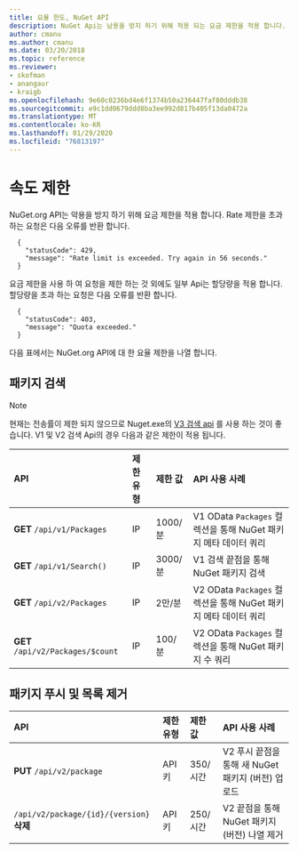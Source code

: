 ```yaml
---
title: 요율 한도, NuGet API
description: NuGet Api는 남용을 방지 하기 위해 적용 되는 요금 제한을 적용 합니다.
author: cmanu
ms.author: cmanu
ms.date: 03/20/2018
ms.topic: reference
ms.reviewer:
- skofman
- anangaur
- kraigb
ms.openlocfilehash: 9e60c0236bd4e6f1374b50a236447faf80dddb38
ms.sourcegitcommit: e9c1dd0679ddd8ba3ee992d817b405f13da0472a
ms.translationtype: MT
ms.contentlocale: ko-KR
ms.lasthandoff: 01/29/2020
ms.locfileid: "76813197"
---
```

# <a name="rate-limits"></a>속도 제한

NuGet.org API는 악용을 방지 하기 위해 요금 제한을 적용 합니다. Rate 제한을 초과 하는 요청은 다음 오류를 반환 합니다. 

  ~~~
    {
      "statusCode": 429,
      "message": "Rate limit is exceeded. Try again in 56 seconds."
    }
  ~~~

요금 제한을 사용 하 여 요청을 제한 하는 것 외에도 일부 Api는 할당량을 적용 합니다. 할당량을 초과 하는 요청은 다음 오류를 반환 합니다.

  ~~~
    {
      "statusCode": 403,
      "message": "Quota exceeded."
    }
  ~~~

다음 표에서는 NuGet.org API에 대 한 요율 제한을 나열 합니다.

## <a name="package-search"></a>패키지 검색

> [!Note]
> 현재는 전송률이 제한 되지 않으므로 Nuget.exe의 [V3 검색 api](search-query-service-resource.md) 를 사용 하는 것이 좋습니다. V1 및 V2 검색 Api의 경우 다음과 같은 제한이 적용 됩니다.

| API | 제한 유형 | 제한 값 | API 사용 사례 |
|:---|:---|:---|:---|
**GET** `/api/v1/Packages` | IP | 1000/분 | V1 OData `Packages` 컬렉션을 통해 NuGet 패키지 메타 데이터 쿼리 |
**GET** `/api/v1/Search()` | IP | 3000/분 | V1 검색 끝점을 통해 NuGet 패키지 검색 | 
**GET** `/api/v2/Packages` | IP | 2만/분 | V2 OData `Packages` 컬렉션을 통해 NuGet 패키지 메타 데이터 쿼리 | 
**GET** `/api/v2/Packages/$count` | IP | 100/분 | V2 OData `Packages` 컬렉션을 통해 NuGet 패키지 수 쿼리 | 

## <a name="package-push-and-unlist"></a>패키지 푸시 및 목록 제거

| API | 제한 유형 | 제한 값 | API 사용 사례 | 
|:---|:---|:---|:--- |
**PUT** `/api/v2/package` | API 키 | 350/시간 | V2 푸시 끝점을 통해 새 NuGet 패키지 (버전) 업로드 
`/api/v2/package/{id}/{version}` **삭제** | API 키 | 250/시간 | V2 끝점을 통해 NuGet 패키지 (버전) 나열 제거 
